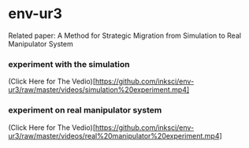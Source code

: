 # env-ur3
Related paper: A Method for Strategic Migration from Simulation to Real Manipulator System

### experiment with the simulation
(Click Here for The Vedio)[https://github.com/inksci/env-ur3/raw/master/videos/simulation%20experiment.mp4]


### experiment on real manipulator system
(Click Here for The Vedio)[https://github.com/inksci/env-ur3/raw/master/videos/real%20manipulator%20experiment.mp4]
